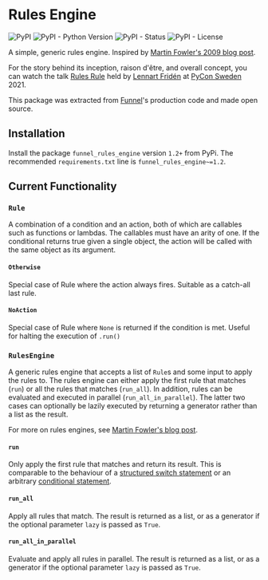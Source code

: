 # Rules Engine

![PyPI](https://img.shields.io/pypi/v/funnel-rules-engine)
![PyPI - Python Version](https://img.shields.io/pypi/pyversions/funnel-rules-engine)
![PyPI - Status](https://img.shields.io/pypi/status/funnel-rules-engine)
![PyPI - License](https://img.shields.io/pypi/l/funnel-rules-engine)

A simple, generic rules engine. Inspired by [Martin Fowler's 2009 blog post](https://www.martinfowler.com/bliki/RulesEngine.html).

For the story behind its inception, raison d'être, and overall concept, you can watch the talk [Rules Rule](https://youtu.be/Lsi1ZhmbNDc) held by [Lennart Fridén](https://github.com/DevL) at [PyCon Sweden](https://www.pycon.se) 2021.

This package was extracted from [Funnel](https://funnel.io)'s production code and made open source.

## Installation

Install the package `funnel_rules_engine` version `1.2+` from PyPi.
The recommended `requirements.txt` line is `funnel_rules_engine~=1.2`.

## Current Functionality

### `Rule`

A combination of a condition and an action, both of which are callables such as functions or lambdas. The callables must have an arity of one. If the conditional returns true given a single object, the action will be called with the same object as its argument.

#### `Otherwise`

Special case of Rule where the action always fires. Suitable as a catch-all last rule.

#### `NoAction`

Special case of Rule where `None` is returned if the condition is met. Useful for halting the execution of `.run()`

### `RulesEngine`

A generic rules engine that accepts a list of `Rule`s and some input to apply the rules to. The rules engine can either apply the first rule that matches (`run`) or all the rules that matches (`run_all`). In addition, rules can be evaluated and executed in parallel (`run_all_in_parallel`). The latter two cases can optionally be lazily executed by returning a generator rather than a list as the result.

For more on rules engines, see [Martin Fowler's blog post](https://martinfowler.com/bliki/RulesEngine.html).

#### `run`

Only apply the first rule that matches and return its result. This is comparable to the behaviour of a [structured switch statement](https://en.wikipedia.org/wiki/Switch_statement#Semantics) or an arbitrary [conditional statement](https://en.wikipedia.org/wiki/Conditional_(computer_programming)).

#### `run_all`

Apply all rules that match. The result is returned as a list, or as a generator if the optional parameter `lazy` is passed as `True`.

#### `run_all_in_parallel`

Evaluate and apply all rules in parallel. The result is returned as a list, or as a generator if the optional parameter `lazy` is passed as `True`.
